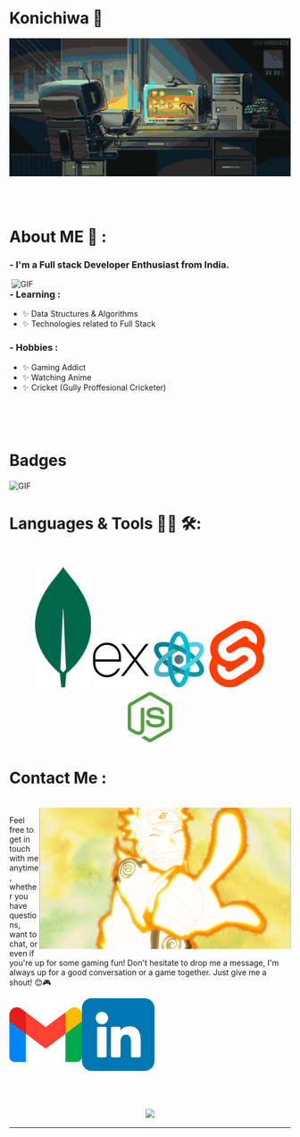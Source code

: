 # Konichiwa 👋

<div align="center">
<img hight="300" width="700" alt="GIF" align="center" src="https://github.com/Hemant2335/Hemant2335/blob/main/assets/helloimage.gif">
</div>

</br>
</br>
</br>


# About ME 💬 :

### - I'm a Full stack Developer Enthusiast from India.

<img hight="400" width="500" alt="GIF" align="right" src="https://github.com/Hemant2335/Hemant2335/blob/main/assets/helloimage1.gif">

### - Learning :
- ✨ Data Structures & Algorithms
- ✨ Technologies related to Full Stack 

### - Hobbies : 
- ✨ Gaming Addict
- ✨ Watching Anime
- ✨ Cricket (Gully Proffesional Cricketer)

</br>
</br>
</br>

# Badges
<img hight="500" width="full" alt="GIF" align="center" src="https://holopin.me/hemant2335">
</br>

# Languages & Tools 👨‍💻 🛠:
</br>

<p align="center">

<!-- For more icons please follow  https://github.com/MikeCodesDotNET/ColoredBadges -->
<img src="https://github.com/Hemant2335/Hemant2335/blob/main/assets/MongoDB_Logomark_ForestGreen.png" alt="mongodb"  width="100" hight="50">
<img src="https://github.com/Hemant2335/Hemant2335/blob/main/assets/icons8-express-js-100.png" alt="Expressjs" width="100" hight="50">
<img src="https://github.com/Hemant2335/Hemant2335/blob/main/assets/structure.png" alt="React" width="100" hight="50">
<img src="https://github.com/Hemant2335/Hemant2335/blob/main/assets/svelte-icon.png" alt="Svelte" width="100" hight="50">
<img src="https://github.com/Hemant2335/Hemant2335/blob/main/assets/pngwing.com.png" alt="Nodejs" width="100" hight="50">
</br>




# Contact Me :

<p>
 </br>


<img hight="320" width="450" align="right" alt="GIF" src="https://github.com/Hemant2335/Hemant2335/blob/main/assets/helloimage2.gif">


Feel free to get in touch with me anytime, whether you have questions, want to chat, or even if you're up for some gaming fun! Don't hesitate to drop me a message, I'm always up for a good conversation or a game together. Just give me a shout! 😊🎮

<a href="mailto:knrt73373@gmail.com">
 <img align="left" alt="Gmail" width="130" hight="100" src="https://github.com/Hemant2335/Hemant2335/blob/main/assets/gmail.png" />
</a>
<a href="https://www.linkedin.com/in/ashutosh-saxena-7b326817b/">
  <img align="left" alt="Linkedin" width="130" hight="100" src="https://github.com/Hemant2335/Hemant2335/blob/main/assets/linkedin.png" />
</br>
</br>
</br>
</a>
 </p>
 

</br>
</br>
</br>
</br>
</br>
</br>
</br>



<p align="center" >  
  <a href="https://github.com/anuraghazra/github-readme-stats"> 
<img  src="https://github-readme-stats.vercel.app/api?username=Xx-Ashutosh-xX&&show_icons=true&theme=radical"/>
  </a>
  </p>

*************

